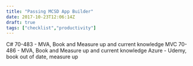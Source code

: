 ```yaml
---
title: "Passing MCSD App Builder"
date: 2017-10-23T12:06:14Z
draft: true
tags: ["checklist","productivity"]
---
```


C# 70-483 - MVA, Book and Measure up and current knowledge MVC 70-486 - MVA, Book and Measure up and current knowledge Azure - Udemy, book out of date, measure up

